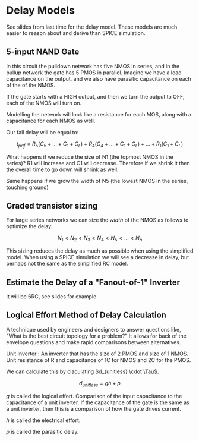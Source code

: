 # Delay Models

See slides from last time for the delay model. These models are much easier to reason about 
and derive than SPICE simulation.

## 5-input NAND Gate

In this circuit the pulldown network has five NMOS in series, and in the pullup network the 
gate has 5 PMOS in parallel. Imagine we have a load capacitance on the output, and we also 
have parasitic capacitance on each of the of the NMOS.

If the gate starts with a HIGH output, and then we turn the output to OFF, each of the NMOS 
will turn on.

Modelling the network will look like a resistance for each MOS, along with a capacitance 
for each NMOS as well.

Our fall delay will be equal to:

$$ 
t_{pdf} = R_5 (C_5 + ... + C_1 + C_L) + R_4 (C_4 + ... + C_1 + C_L) + ... + R_1 (C_1 + C_L)
$$

What happens if we reduce the size of N1 (the topmost NMOS in the series)? R1 will 
increase and C1 will decrease. Therefore if we shrink it then the overall time to 
go down will shrink as well.

Same happens if we grow the width of N5 (the lowest NMOS in the series, touching 
ground)

## Graded transistor sizing 

For large series networks we can size the _width_ of the NMOS as follows to optimize 
the delay:

$$
N_1 < N_2 < N_3 < N_4 < N_5 < ... < N_n
$$

This sizing reduces the delay as much as possible when using the simplified model. When 
using a SPICE simulation we will see a decrease in delay, but perhaps not the same as the 
simplified RC model.

## Estimate the Delay of a "Fanout-of-1" Inverter

It will be 6RC, see slides for example.

## Logical Effort Method of Delay Calculation

A technique used by engineers and designers to answer questions like, "What is the best 
circuit topology for a problem?" It allows for back of the envelope questions and make 
rapid comparisons between alternatives.

Unit Inverter 
: An inverter that has the size of 2 PMOS and size of 1 NMOS. Unit resistance of R and 
capacitance of 1C for NMOS and 2C for the PMOS.

We can calculate this by claculating $d_{unitless} \cdot \Tau$.

$$
d_{unitless} = gh + p 
$$

$g$ is called the logical effort. Comparison of the input capacitance to the capacitance of a 
unit inverter. If the capacitance of the gate is the same as a unit inverter, then this is a 
comparison of how the gate drives current.

$h$ is called the electrical effort. 

$p$ is called the parasitic delay.
